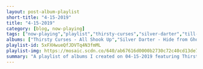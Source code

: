 ```yaml
---
layout: post-album-playlist
short-title: "4-15-2019"
title: "4-15-2019"
category: [blog, now-playing]
tags: ["now-playing","playlist","thirsty-curses","silver-darter","till-i-fall","flawed-hearts-and-the-waiting-room","jank","perspective,-a-lovely-hand-to-hold","perspective,-a-lovely-hand-to-hold","sports.","charmer","oso-oso","i-kill-giants","maynard-ferguson"]
albums: ["Thirsty Curses - All Shook Up","Silver Darter - Hide from Ghosts","Till I Fall - Till I Fall","Flawed Hearts and the Waiting Room - Patchwork","Jank - Versace Summer","Perspective, a Lovely Hand to Hold - Play Pretend","Perspective, a Lovely Hand to Hold - Autonomy","sports. - Demon Daze","Charmer - Charmer","Oso Oso - Real Stories of True People Who Kind of Looked Like Monsters...","I Kill Giants - I Kill Giants","Maynard Ferguson - This Is Jazz #16"]
playlist-id: 5xFXHwueQfJDVTq4N3fmML
playlist-img: https://mosaic.scdn.co/640/ab67616d0000b2730c72c40cd13de7f82cec0d31ab67616d0000b2735da592145ab7e96601d99b5fab67616d0000b2736b8f075aa9943117ea5ca8adab67616d0000b2738519cbf847143ceb85acfc3e
summary: "A playlist of albums I created on 04-15-2019 featuring Thirsty Curses, Silver Darter, Till I Fall, Flawed Hearts and the Waiting Room, Jank, Perspective, a Lovely Hand to Hold, Perspective, a Lovely Hand to Hold, sports., Charmer, Oso Oso, I Kill Giants, and Maynard Ferguson"
---
```

